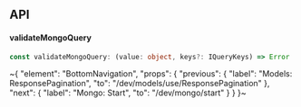 

## API

#### validateMongoQuery

```ts
const validateMongoQuery: (value: object, keys?: IQueryKeys) => Error | boolean;
```


~{
  "element": "BottomNavigation",
  "props": {
    "previous": {
      "label": "Models: ResponsePagination",
      "to": "/dev/models/use/ResponsePagination"
    },
    "next": {
      "label": "Mongo: Start",
      "to": "/dev/mongo/start"
    }
  }
}~
